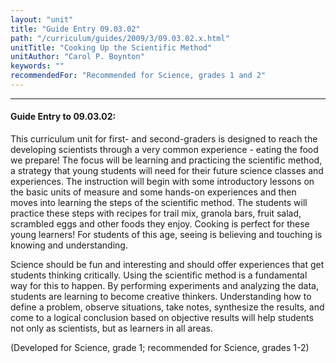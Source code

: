 ```yaml
---
layout: "unit"
title: "Guide Entry 09.03.02"
path: "/curriculum/guides/2009/3/09.03.02.x.html"
unitTitle: "Cooking Up the Scientific Method"
unitAuthor: "Carol P. Boynton"
keywords: ""
recommendedFor: "Recommended for Science, grades 1 and 2"
---
```

<body>
<hr/>
<h4>
Guide Entry to 09.03.02:
</h4>
<p>This curriculum unit for first- and second-graders is designed to reach the developing scientists through a very common experience - eating the food we prepare!  The focus will be learning and practicing the scientific method, a strategy that young students will need for their future science classes and experiences.  The instruction will begin with some introductory lessons on the basic units of measure and some hands-on experiences and then moves into learning the steps of the scientific method.  The students will practice these steps with recipes for trail mix, granola bars, fruit salad, scrambled eggs and other foods they enjoy.  Cooking is perfect for these young learners! For students of this age, seeing is believing and touching is knowing and understanding.</p>
<p>
Science should be fun and interesting and should offer experiences that get students thinking critically. Using the scientific method is a fundamental way for this to happen. By performing experiments and analyzing the data, students are learning to become creative thinkers. Understanding how to define a problem, observe situations, take notes, synthesize the results, and come to a logical conclusion based on objective results will help students not only as scientists, but as learners in all areas.
</p>
<p>
(Developed for Science, grade 1; recommended for Science, grades 1-2)
</p>
</body>
